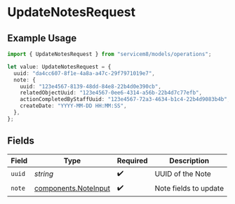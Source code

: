 # UpdateNotesRequest

## Example Usage

```typescript
import { UpdateNotesRequest } from "servicem8/models/operations";

let value: UpdateNotesRequest = {
  uuid: "da4cc607-8f1e-4a8a-a47c-29f7971019e7",
  note: {
    uuid: "123e4567-8139-48dd-84e8-22b4d0e390cb",
    relatedObjectUuid: "123e4567-0ee6-4314-a56b-22b4d7c77efb",
    actionCompletedByStaffUuid: "123e4567-72a3-4634-b1c4-22b4d9083b4b",
    createDate: "YYYY-MM-DD HH:MM:SS",
  },
};
```

## Fields

| Field                                                        | Type                                                         | Required                                                     | Description                                                  |
| ------------------------------------------------------------ | ------------------------------------------------------------ | ------------------------------------------------------------ | ------------------------------------------------------------ |
| `uuid`                                                       | *string*                                                     | :heavy_check_mark:                                           | UUID of the Note                                             |
| `note`                                                       | [components.NoteInput](../../models/components/noteinput.md) | :heavy_check_mark:                                           | Note fields to update                                        |